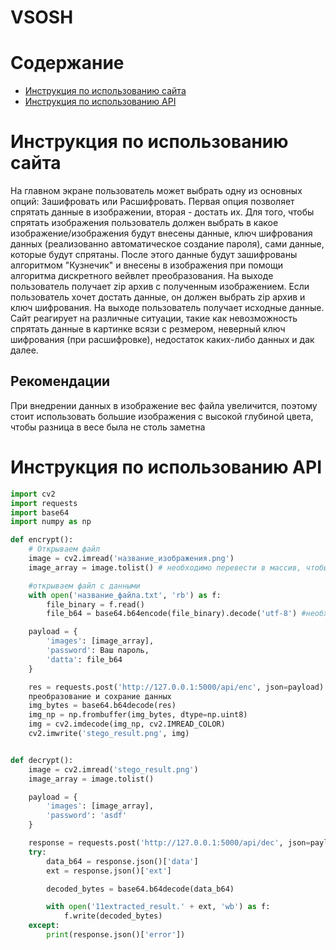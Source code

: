 # VSOSH

# Содержание
- [Инструкция по использованию сайта](#Инструкция-по-использованию-сайта)
- [Инструкция по использованию API](#Инструкция-по-использованию-API)

# Инструкция по использованию сайта
На главном экране пользователь может выбрать одну из основных опций: Зашифровать или Расшифровать. Первая опция позволяет спрятать данные в изображении, вторая - достать их. 
Для того, чтобы спрятать изображения пользователь должен выбрать в какое изображение/изображения будут внесены данные, ключ шифрования данных (реализованно автоматическое создание пароля), сами данные, которые будут спрятаны. После этого данные будут зашифрованы алгоритмом "Кузнечик" и внесены в изображения при помощи алгоритма дискретного вейвлет преобразования. На выходе пользователь получает zip архив с полученным изображением.
Если пользователь хочет достать данные, он должен выбрать zip архив и ключ шифрования. На выходе пользователь получает исходные данные.
Сайт реагирует на различные ситуации, такие как невозможность спрятать данные в картинке всязи с резмером, неверный ключ шифрования (при расшифровке), недостаток каких-либо данных и дак далее.
## Рекомендации
При внедрении данных в изображение вес файла увеличится, поэтому стоит использовать большие изображения с высокой глубиной цвета, чтобы разница в  весе была не столь заметна
# Инструкция по использованию API
``` python
import cv2
import requests
import base64
import numpy as np

def encrypt():
    # Открываем файл
    image = cv2.imread('название_изображения.png')
    image_array = image.tolist() # необходимо перевести в массив, чтобы можно было положить в JSON

    #открываем файл с данными
    with open('название_файла.txt', 'rb') as f:
        file_binary = f.read()
        file_b64 = base64.b64encode(file_binary).decode('utf-8') #необходимо перевести из битовых строк, чтобы можно было положить в JSON

    payload = {
        'images': [image_array],
        'password': Ваш пароль,
        'datta': file_b64  
    }

    res = requests.post('http://127.0.0.1:5000/api/enc', json=payload).json()['image'] # получение изображения в виде base64 кода
    преобразование и сохрание данных
    img_bytes = base64.b64decode(res)
    img_np = np.frombuffer(img_bytes, dtype=np.uint8)
    img = cv2.imdecode(img_np, cv2.IMREAD_COLOR)
    cv2.imwrite('stego_result.png', img)


def decrypt():
    image = cv2.imread('stego_result.png')
    image_array = image.tolist()

    payload = {
        'images': [image_array],
        'password': 'asdf'
    }

    response = requests.post('http://127.0.0.1:5000/api/dec', json=payload)
    try:
        data_b64 = response.json()['data']
        ext = response.json()['ext']

        decoded_bytes = base64.b64decode(data_b64)

        with open('11extracted_result.' + ext, 'wb') as f:
            f.write(decoded_bytes)
    except:
        print(response.json()['error'])
```
